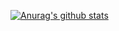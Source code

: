 [![Anurag's github stats](https://github-readme-stats.vercel.app/api?username=felix990302&show_icons=true&theme=radical)](https://github.com/anuraghazra/github-readme-stats)
